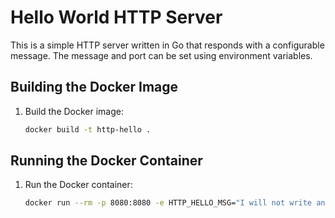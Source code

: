 # Hello World HTTP Server

This is a simple HTTP server written in Go that responds with a configurable
message. The message and port can be set using environment variables.


## Building the Docker Image
1. Build the Docker image:
    ```sh
    docker build -t http-hello .
    ```

## Running the Docker Container
1. Run the Docker container:
    ```sh
    docker run --rm -p 8080:8080 -e HTTP_HELLO_MSG="I will not write another 'Hello, World!' program." http-hello
    ```
